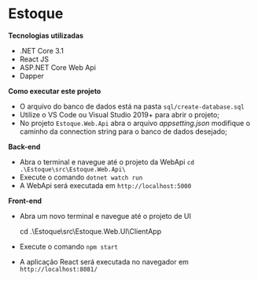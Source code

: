 # Estoque
**Tecnologias utilizadas**
 - .NET Core 3.1 
 - React JS 
 - ASP.NET Core Web Api 
 - Dapper

**Como executar este projeto**

 - O  arquivo do banco de dados está na pasta `sql/create-database.sql` 
 - Utilize o VS Code ou Visual Studio 2019+ para abrir o projeto;
 - No projeto `Estoque.Web.Api` abra o arquivo *appsetting.json* modifique o caminho da connection string para o banco de dados desejado;
  
 **Back-end** 
 

 - Abra o terminal e navegue até o projeto da WebApi
  `cd .\Estoque\src\Estoque.Web.Api\`
  - Execute o comando `dotnet watch run`
 - A WebApi será executada em `http://localhost:5000`
 
**Front-end**
 - Abra um novo terminal e navegue até o projeto de UI 

    cd .\Estoque\src\Estoque.Web.UI\ClientApp

 - Execute o comando `npm start`
 - A aplicação React será executada no navegador em `http://localhost:8081/`
